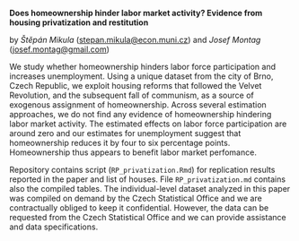**Does homeownership hinder labor market activity? Evidence from housing privatization and restitution**

by *Štěpán Mikula* (stepan.mikula@econ.muni.cz) and *Josef Montag* (josef.montag@gmail.com)

We study whether homeownership hinders labor force participation and increases unemployment. Using a unique dataset from the city of Brno, Czech Republic, we exploit housing reforms that followed the Velvet Revolution, and the subsequent fall of communism, as a source of exogenous assignment of homeownership. Across several estimation approaches, we do not find any evidence of homeownership hindering labor market activity. The estimated effects on labor force participation are around zero and our estimates for unemployment suggest that homeownership reduces it by four to six percentage points. Homeownership thus appears to benefit labor market perfomance.

Repository contains script  (`RP_privatization.Rmd`) for replication results reported in the paper and list of houses. File `RP_privatization.md` contains also the compiled tables. The individual-level dataset analyzed in this paper was compiled on demand by the Czech Statistical Office and we are contractually obliged to keep it confidential. However, the data can be requested from the Czech Statistical Office and we can provide assistance and data specifications.
